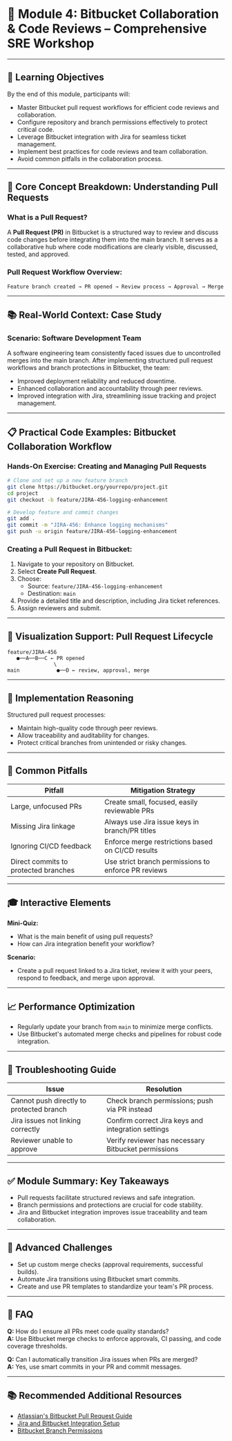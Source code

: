 # 🤝 Module 4: Bitbucket Collaboration & Code Reviews – Comprehensive SRE Workshop

---

## 🎯 Learning Objectives

By the end of this module, participants will:

- Master Bitbucket pull request workflows for efficient code reviews and collaboration.
- Configure repository and branch permissions effectively to protect critical code.
- Leverage Bitbucket integration with Jira for seamless ticket management.
- Implement best practices for code reviews and team collaboration.
- Avoid common pitfalls in the collaboration process.

---

## 📖 Core Concept Breakdown: Understanding Pull Requests

### What is a Pull Request?

A **Pull Request (PR)** in Bitbucket is a structured way to review and discuss code changes before integrating them into the main branch. It serves as a collaborative hub where code modifications are clearly visible, discussed, tested, and approved.

### Pull Request Workflow Overview:

```ascii
Feature branch created → PR opened → Review process → Approval → Merge
```

---

## 📚 Real-World Context: Case Study

### Scenario: Software Development Team

A software engineering team consistently faced issues due to uncontrolled merges into the main branch. After implementing structured pull request workflows and branch protections in Bitbucket, the team:
- Improved deployment reliability and reduced downtime.
- Enhanced collaboration and accountability through peer reviews.
- Improved integration with Jira, streamlining issue tracking and project management.

---

## 📋 Practical Code Examples: Bitbucket Collaboration Workflow

### Hands-On Exercise: Creating and Managing Pull Requests

```bash
# Clone and set up a new feature branch
git clone https://bitbucket.org/yourrepo/project.git
cd project
git checkout -b feature/JIRA-456-logging-enhancement

# Develop feature and commit changes
git add .
git commit -m "JIRA-456: Enhance logging mechanisms"
git push -u origin feature/JIRA-456-logging-enhancement
```

### Creating a Pull Request in Bitbucket:

1. Navigate to your repository on Bitbucket.
2. Select **Create Pull Request**.
3. Choose:
   - Source: `feature/JIRA-456-logging-enhancement`
   - Destination: `main`
4. Provide a detailed title and description, including Jira ticket references.
5. Assign reviewers and submit.

---

## 🎨 Visualization Support: Pull Request Lifecycle

```ascii
feature/JIRA-456
   ●──A──B──C ← PR opened
               \
main            ●──D ← review, approval, merge
```

---

## 🎯 Implementation Reasoning

Structured pull request processes:
- Maintain high-quality code through peer reviews.
- Allow traceability and auditability for changes.
- Protect critical branches from unintended or risky changes.

---

## 🚧 Common Pitfalls

| Pitfall                                    | Mitigation Strategy                                |
|--------------------------------------------|----------------------------------------------------|
| Large, unfocused PRs                       | Create small, focused, easily reviewable PRs       |
| Missing Jira linkage                       | Always use Jira issue keys in branch/PR titles     |
| Ignoring CI/CD feedback                    | Enforce merge restrictions based on CI/CD results  |
| Direct commits to protected branches       | Use strict branch permissions to enforce PR reviews|

---

## 🎓 Interactive Elements

**Mini-Quiz:**
- What is the main benefit of using pull requests?
- How can Jira integration benefit your workflow?

**Scenario:**
- Create a pull request linked to a Jira ticket, review it with your peers, respond to feedback, and merge upon approval.

---

## 📈 Performance Optimization

- Regularly update your branch from `main` to minimize merge conflicts.
- Use Bitbucket's automated merge checks and pipelines for robust code integration.

---

## 🔧 Troubleshooting Guide

| Issue                                     | Resolution                                           |
|-------------------------------------------|------------------------------------------------------|
| Cannot push directly to protected branch  | Check branch permissions; push via PR instead        |
| Jira issues not linking correctly         | Confirm correct Jira keys and integration settings   |
| Reviewer unable to approve                | Verify reviewer has necessary Bitbucket permissions  |

---

## ✅ Module Summary: Key Takeaways

- Pull requests facilitate structured reviews and safe integration.
- Branch permissions and protections are crucial for code stability.
- Jira and Bitbucket integration improves issue traceability and team collaboration.

---

## 🚀 Advanced Challenges

- Set up custom merge checks (approval requirements, successful builds).
- Automate Jira transitions using Bitbucket smart commits.
- Create and use PR templates to standardize your team's PR process.

---

## 📗 FAQ

**Q:** How do I ensure all PRs meet code quality standards?  
**A:** Use Bitbucket merge checks to enforce approvals, CI passing, and code coverage thresholds.

**Q:** Can I automatically transition Jira issues when PRs are merged?  
**A:** Yes, use smart commits in your PR and commit messages.

---

## 📚 Recommended Additional Resources

- [Atlassian's Bitbucket Pull Request Guide](https://support.atlassian.com/bitbucket-cloud/docs/pull-requests/)
- [Jira and Bitbucket Integration Setup](https://support.atlassian.com/jira-software-cloud/docs/integrate-with-bitbucket/)
- [Bitbucket Branch Permissions](https://support.atlassian.com/bitbucket-cloud/docs/use-branch-permissions/)
